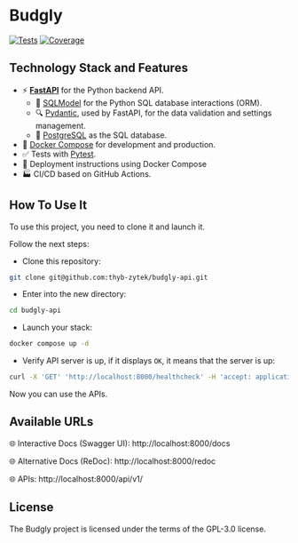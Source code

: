 # Budgly

[![Tests](https://github.com/thyb-zytek/budgly-api/workflows/Run%20Tests/badge.svg)](https://github.com/thyb-zytek/budgly-api/actions/workflows/tests.yml)
[![Coverage](https://coverage-badge.samuelcolvin.workers.dev/thyb-zytek/budgly-api.svg)](https://coverage-badge.samuelcolvin.workers.dev/redirct/thyb-zytek/budgly-api)


## Technology Stack and Features

- ⚡ [**FastAPI**](https://fastapi.tiangolo.com) for the Python backend API.
    - 🧰 [SQLModel](https://sqlmodel.tiangolo.com) for the Python SQL database interactions (ORM).
    - 🔍 [Pydantic](https://docs.pydantic.dev), used by FastAPI, for the data validation and settings management.
    - 💾 [PostgreSQL](https://www.postgresql.org) as the SQL database.
- 🐋 [Docker Compose](https://www.docker.com) for development and production.
- ✅ Tests with [Pytest](https://pytest.org).
- 🚢 Deployment instructions using Docker Compose
- 🏭 CI/CD based on GitHub Actions.

## How To Use It

To use this project, you need to clone it and launch it.

Follow the next steps:

- Clone this repository:

```bash
git clone git@github.com:thyb-zytek/budgly-api.git
```

- Enter into the new directory:

```bash
cd budgly-api
```

- Launch your stack:

```bash
docker compose up -d
```

- Verify API server is up, if it displays `OK`, it means that the server is up:
```bash
curl -X 'GET' 'http://localhost:8000/healthcheck' -H 'accept: application/json'
```

Now you can use the APIs.

## Available URLs

🌐 Interactive Docs (Swagger UI): http://localhost:8000/docs

🌐 Alternative Docs (ReDoc): http://localhost:8000/redoc

🌐 APIs: http://localhost:8000/api/v1/

## License

The Budgly project is licensed under the terms of the GPL-3.0 license.

